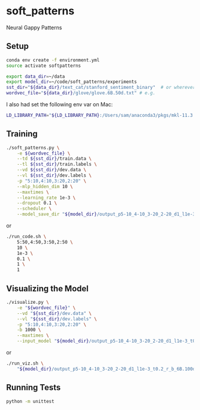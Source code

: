 # soft_patterns
Neural Gappy Patterns


## Setup

```bash
conda env create -f environment.yml
source activate softpatterns

export data_dir=~/data
export model_dir=~/code/soft_patterns/experiments
sst_dir="${data_dir}/text_cat/stanford_sentiment_binary"  # or wherever you download the dataset
wordvec_file="${data_dir}/glove/glove.6B.50d.txt" # e.g.
```

I also had set the following env var on Mac:

```bash
LD_LIBRARY_PATH="${LD_LIBRARY_PATH}:/Users/sam/anaconda3/pkgs/mkl-11.3.3-0/lib"
```


## Training

```bash
./soft_patterns.py \
    -e ${wordvec_file} \
    --td ${sst_dir}/train.data \
    --tl ${sst_dir}/train.labels \
    --vd ${sst_dir}/dev.data \
    --vl ${sst_dir}/dev.labels \
    -p "5:10,4:10,3:20,2:20" \
    --mlp_hidden_dim 10 \
    --maxtimes \
    --learning_rate 1e-3 \
    --dropout 0.1 \
    --scheduler \
    --model_save_dir "${model_dir}/output_p5-10_4-10_3-20_2-20_d1_l1e-3_t0.2_r_b_6B.100d_slScale0_epsScale0_3d79c4f"
```

or

```bash
./run_code.sh \
    5:50,4:50,3:50,2:50 \
    10 \
    1e-3 \
    0.1 \
    1 \
    1
```

## Visualizing the Model

```bash
./visualize.py \
    -e "${wordvec_file}" \
    --vd "${sst_dir}/dev.data" \
    --vl "${sst_dir}/dev.labels" \
    -p "5:10,4:10,3:20,2:20" \
    -b 1000 \
    --maxtimes \
    --input_model "${model_dir}/output_p5-10_4-10_3-20_2-20_d1_l1e-3_t0.2_r_b_6B.100d_slScale0_epsScale0_3d79c4f/model_25.pth"
```

or

```bash
./run_viz.sh \
    "${model_dir}/output_p5-10_4-10_3-20_2-20_d1_l1e-3_t0.2_r_b_6B.100d_slScale0_epsScale0_3d79c4f"
```


## Running Tests

```bash
python -m unittest
```
